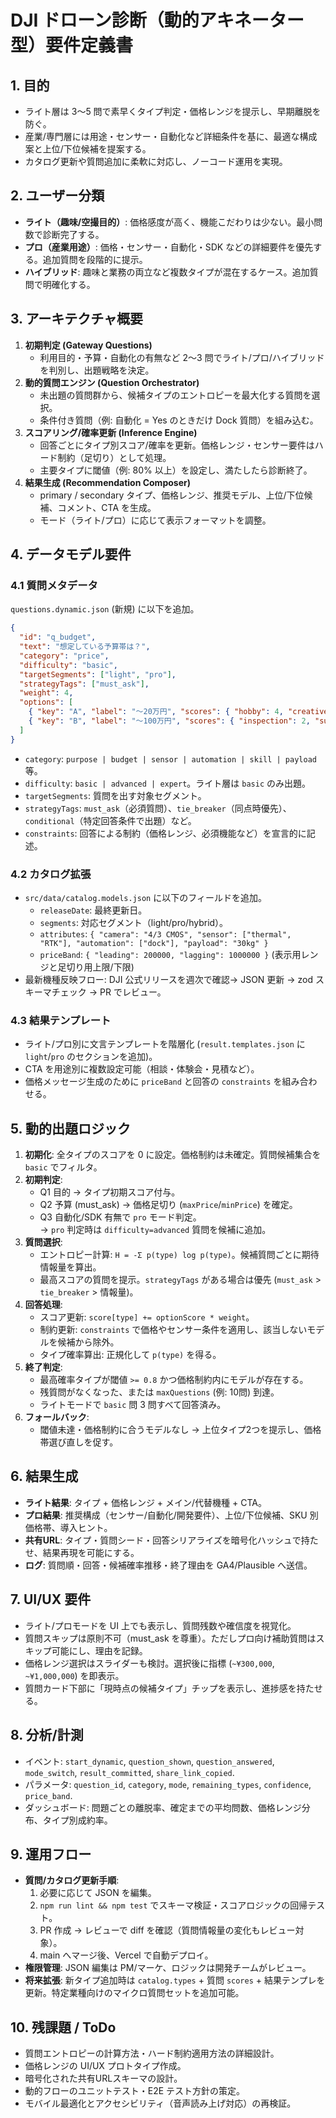 # DJI ドローン診断（動的アキネーター型）要件定義書

## 1. 目的
- ライト層は 3〜5 問で素早くタイプ判定・価格レンジを提示し、早期離脱を防ぐ。
- 産業/専門層には用途・センサー・自動化など詳細条件を基に、最適な構成案と上位/下位候補を提案する。
- カタログ更新や質問追加に柔軟に対応し、ノーコード運用を実現。

## 2. ユーザー分類
- **ライト（趣味/空撮目的）**: 価格感度が高く、機能こだわりは少ない。最小問数で診断完了する。
- **プロ（産業用途）**: 価格・センサー・自動化・SDK などの詳細要件を優先する。追加質問を段階的に提示。
- **ハイブリッド**: 趣味と業務の両立など複数タイプが混在するケース。追加質問で明確化する。

## 3. アーキテクチャ概要
1. **初期判定 (Gateway Questions)**  
   - 利用目的・予算・自動化の有無など 2〜3 問でライト/プロ/ハイブリッドを判別し、出題戦略を決定。
2. **動的質問エンジン (Question Orchestrator)**  
   - 未出題の質問群から、候補タイプのエントロピーを最大化する質問を選択。
   - 条件付き質問（例: 自動化 = Yes のときだけ Dock 質問）を組み込む。
3. **スコアリング/確率更新 (Inference Engine)**  
   - 回答ごとにタイプ別スコア/確率を更新。価格レンジ・センサー要件はハード制約（足切り）として処理。
   - 主要タイプに閾値（例: 80% 以上）を設定し、満たしたら診断終了。
4. **結果生成 (Recommendation Composer)**  
   - primary / secondary タイプ、価格レンジ、推奨モデル、上位/下位候補、コメント、CTA を生成。
   - モード（ライト/プロ）に応じて表示フォーマットを調整。

## 4. データモデル要件
### 4.1 質問メタデータ
`questions.dynamic.json` (新規) に以下を追加。
```json
{
  "id": "q_budget",
  "text": "想定している予算帯は？",
  "category": "price",
  "difficulty": "basic",
  "targetSegments": ["light", "pro"],
  "strategyTags": ["must_ask"],
  "weight": 4,
  "options": [
    { "key": "A", "label": "〜20万円", "scores": { "hobby": 4, "creative": 2 }, "constraints": { "maxPrice": 200000 } },
    { "key": "B", "label": "〜100万円", "scores": { "inspection": 2, "survey": 2, "agri": 2 }, "constraints": { "maxPrice": 1000000 } }
  ]
}
```
- `category`: `purpose | budget | sensor | automation | skill | payload` 等。
- `difficulty`: `basic | advanced | expert`。ライト層は `basic` のみ出題。
- `targetSegments`: 質問を出す対象セグメント。
- `strategyTags`: `must_ask`（必須質問）、`tie_breaker`（同点時優先）、`conditional`（特定回答条件で出題）など。
- `constraints`: 回答による制約（価格レンジ、必須機能など）を宣言的に記述。

### 4.2 カタログ拡張
- `src/data/catalog.models.json` に以下のフィールドを追加。
  - `releaseDate`: 最終更新日。
  - `segments`: 対応セグメント（light/pro/hybrid）。
  - `attributes`: `{ "camera": "4/3 CMOS", "sensor": ["thermal", "RTK"], "automation": ["dock"], "payload": "30kg" }`
  - `priceBand`: `{ "leading": 200000, "lagging": 1000000 }` (表示用レンジと足切り用上限/下限)
- 最新機種反映フロー: DJI 公式リリースを週次で確認→ JSON 更新 → zod スキーマチェック → PR でレビュー。

### 4.3 結果テンプレート
- ライト/プロ別に文言テンプレートを階層化 (`result.templates.json` に `light`/`pro` のセクションを追加)。
- CTA を用途別に複数設定可能（相談・体験会・見積など）。
- 価格メッセージ生成のために `priceBand` と回答の `constraints` を組み合わせる。

## 5. 動的出題ロジック
1. **初期化**: 全タイプのスコアを 0 に設定。価格制約は未確定。質問候補集合を `basic` でフィルタ。
2. **初期判定**: 
   - Q1 目的 → タイプ初期スコア付与。
   - Q2 予算 (must_ask) → 価格足切り (`maxPrice`/`minPrice`) を確定。
   - Q3 自動化/SDK 有無で `pro` モード判定。  
   → `pro` 判定時は `difficulty=advanced` 質問を候補に追加。
3. **質問選択**:
   - エントロピー計算: `H = -Σ p(type) log p(type)`。候補質問ごとに期待情報量を算出。
   - 最高スコアの質問を提示。`strategyTags` がある場合は優先 (`must_ask` > `tie_breaker` > 情報量)。
4. **回答処理**:
   - スコア更新: `score[type] += optionScore * weight`。
   - 制約更新: `constraints` で価格やセンサー条件を適用し、該当しないモデルを候補から除外。
   - タイプ確率算出: 正規化して `p(type)` を得る。
5. **終了判定**:
   - 最高確率タイプが閾値 `>= 0.8` かつ価格制約内にモデルが存在する。
   - 残質問がなくなった、または `maxQuestions` (例: 10問) 到達。
   - ライトモードで `basic` 問 3 問すべて回答済み。
6. **フォールバック**:
   - 閾値未達・価格制約に合うモデルなし → 上位タイプ2つを提示し、価格帯選び直しを促す。

## 6. 結果生成
- **ライト結果**: タイプ + 価格レンジ + メイン/代替機種 + CTA。
- **プロ結果**: 推奨構成（センサー/自動化/開発要件）、上位/下位候補、SKU 別価格帯、導入ヒント。
- **共有URL**: タイプ・質問シード・回答シリアライズを暗号化ハッシュで持たせ、結果再現を可能にする。
- **ログ**: 質問順・回答・候補確率推移・終了理由を GA4/Plausible へ送信。

## 7. UI/UX 要件
- ライト/プロモードを UI 上でも表示し、質問残数や確信度を視覚化。
- 質問スキップは原則不可（must_ask を尊重）。ただしプロ向け補助質問はスキップ可能にし、理由を記録。
- 価格レンジ選択はスライダーも検討。選択後に指標 (`~¥300,000`, `~¥1,000,000`) を即表示。
- 質問カード下部に「現時点の候補タイプ」チップを表示し、進捗感を持たせる。

## 8. 分析/計測
- イベント: `start_dynamic`, `question_shown`, `question_answered`, `mode_switch`, `result_committed`, `share_link_copied`.
- パラメータ: `question_id`, `category`, `mode`, `remaining_types`, `confidence`, `price_band`.
- ダッシュボード: 問題ごとの離脱率、確定までの平均問数、価格レンジ分布、タイプ別成約率。

## 9. 運用フロー
- **質問/カタログ更新手順**:  
  1. 必要に応じて JSON を編集。  
  2. `npm run lint && npm test` でスキーマ検証・スコアロジックの回帰テスト。  
  3. PR 作成 → レビューで diff を確認（質問情報量の変化もレビュー対象）。  
  4. main へマージ後、Vercel で自動デプロイ。
- **権限管理**: JSON 編集は PM/マーケ、ロジックは開発チームがレビュー。
- **将来拡張**: 新タイプ追加時は `catalog.types` + 質問 `scores` + 結果テンプレを更新。特定業種向けのマイクロ質問セットを追加可能。

## 10. 残課題 / ToDo
- 質問エントロピーの計算方法・ハード制約適用方法の詳細設計。
- 価格レンジの UI/UX プロトタイプ作成。
- 暗号化された共有URLスキーマの設計。
- 動的フローのユニットテスト・E2E テスト方針の策定。
- モバイル最適化とアクセシビリティ（音声読み上げ対応）の再検証。

